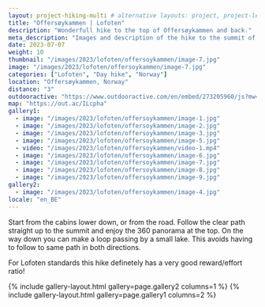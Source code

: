 ```yaml
---
layout: project-hiking-multi # alternative layouts: project, project-left, project-right, project-top
title: "Offersøykammen | Lofoten"
description: "Wonderfull hike to the top of Offersøykammen and back."
meta_description: "Images and description of the hike to the summit of Offersøykammen on the Lofoten islands in Norway."
date: 2023-07-07
weight: 10
thumbnail: "/images/2023/lofoten/offersoykammen/image-7.jpg"
image: "/images/2023/lofoten/offersoykammen/image-7.jpg"
categories: ["Lofoten", "Day hike", "Norway"]
location: "Offersøykammen, Norway"
distance: "3"
outdooractive: "https://www.outdooractive.com/en/embed/273205960/js?mw=false&usr=4imcb1&key=USR-LKA30EGO-EMWGMIS4-4OSSTG7J"
map: "https://out.ac/ILcpha"
gallery1:
  - image: "/images/2023/lofoten/offersoykammen/image-1.jpg"
  - image: "/images/2023/lofoten/offersoykammen/image-2.jpg"
  - image: "/images/2023/lofoten/offersoykammen/image-3.jpg"
  - image: "/images/2023/lofoten/offersoykammen/image-5.jpg"
  - video: "/images/2023/lofoten/offersoykammen/video-1.mp4"
  - image: "/images/2023/lofoten/offersoykammen/image-6.jpg"
  - image: "/images/2023/lofoten/offersoykammen/image-7.jpg"
  - image: "/images/2023/lofoten/offersoykammen/image-8.jpg"
  - image: "/images/2023/lofoten/offersoykammen/image-9.jpg"
gallery2:
  - image: "/images/2023/lofoten/offersoykammen/image-4.jpg"
locale: "en_BE"
---
```

Start from the cabins lower down, or from the road. Follow the clear path straight up to the summit and enjoy the 360 panorama at the top. On the way down you can make a loop passing by a small lake. This avoids having to follow to same path in both directions.

For Lofoten standards this hike definetely has a very good reward/effort ratio!

{% include gallery-layout.html gallery=page.gallery2 columns=1 %}
{% include gallery-layout.html gallery=page.gallery1 columns=2 %}
